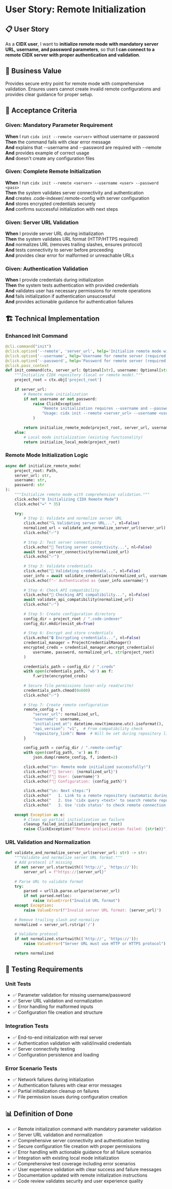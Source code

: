# User Story: Remote Initialization

## 📋 **User Story**

As a **CIDX user**, I want to **initialize remote mode with mandatory server URL, username, and password parameters**, so that **I can connect to a remote CIDX server with proper authentication and validation**.

## 🎯 **Business Value**

Provides secure entry point for remote mode with comprehensive validation. Ensures users cannot create invalid remote configurations and provides clear guidance for proper setup.

## 📝 **Acceptance Criteria**

### Given: Mandatory Parameter Requirement
**When** I run `cidx init --remote <server>` without username or password  
**Then** the command fails with clear error message  
**And** explains that --username and --password are required with --remote  
**And** provides example of correct usage  
**And** doesn't create any configuration files  

### Given: Complete Remote Initialization
**When** I run `cidx init --remote <server> --username <user> --password <pass>`  
**Then** the system validates server connectivity and authentication  
**And** creates .code-indexer/.remote-config with server configuration  
**And** stores encrypted credentials securely  
**And** confirms successful initialization with next steps  

### Given: Server URL Validation
**When** I provide server URL during initialization  
**Then** the system validates URL format (HTTP/HTTPS required)  
**And** normalizes URL (removes trailing slashes, ensures protocol)  
**And** tests connectivity to server before proceeding  
**And** provides clear error for malformed or unreachable URLs  

### Given: Authentication Validation
**When** I provide credentials during initialization  
**Then** the system tests authentication with provided credentials  
**And** validates user has necessary permissions for remote operations  
**And** fails initialization if authentication unsuccessful  
**And** provides actionable guidance for authentication failures  

## 🏗️ **Technical Implementation**

### Enhanced Init Command
```python
@cli.command("init")
@click.option('--remote', 'server_url', help='Initialize remote mode with server URL')
@click.option('--username', help='Username for remote server (required with --remote)')
@click.option('--password', help='Password for remote server (required with --remote)')
@click.pass_context
def init_command(ctx, server_url: Optional[str], username: Optional[str], password: Optional[str]):
    """Initialize CIDX repository (local or remote mode)."""
    project_root = ctx.obj['project_root']
    
    if server_url:
        # Remote mode initialization
        if not username or not password:
            raise ClickException(
                "Remote initialization requires --username and --password parameters.\n"
                "Usage: cidx init --remote <server_url> --username <user> --password <pass>"
            )
        
        return initialize_remote_mode(project_root, server_url, username, password)
    else:
        # Local mode initialization (existing functionality)
        return initialize_local_mode(project_root)
```

### Remote Mode Initialization Logic
```python
async def initialize_remote_mode(
    project_root: Path, 
    server_url: str, 
    username: str, 
    password: str
):
    """Initialize remote mode with comprehensive validation."""
    click.echo("🌐 Initializing CIDX Remote Mode")
    click.echo("=" * 35)
    
    try:
        # Step 1: Validate and normalize server URL
        click.echo("🔍 Validating server URL...", nl=False)
        normalized_url = validate_and_normalize_server_url(server_url)
        click.echo("✅")
        
        # Step 2: Test server connectivity
        click.echo("🔌 Testing server connectivity...", nl=False)
        await test_server_connectivity(normalized_url)
        click.echo("✅")
        
        # Step 3: Validate credentials
        click.echo("🔐 Validating credentials...", nl=False)
        user_info = await validate_credentials(normalized_url, username, password)
        click.echo(f"✅ Authenticated as {user_info.username}")
        
        # Step 4: Check API compatibility
        click.echo("🔄 Checking API compatibility...", nl=False)
        await validate_api_compatibility(normalized_url)
        click.echo("✅")
        
        # Step 5: Create configuration directory
        config_dir = project_root / ".code-indexer"
        config_dir.mkdir(exist_ok=True)
        
        # Step 6: Encrypt and store credentials
        click.echo("🔒 Encrypting credentials...", nl=False)
        credential_manager = ProjectCredentialManager()
        encrypted_creds = credential_manager.encrypt_credentials(
            username, password, normalized_url, str(project_root)
        )
        
        credentials_path = config_dir / ".creds"
        with open(credentials_path, 'wb') as f:
            f.write(encrypted_creds)
        
        # Secure file permissions (user-only read/write)
        credentials_path.chmod(0o600)
        click.echo("✅")
        
        # Step 7: Create remote configuration
        remote_config = {
            "server_url": normalized_url,
            "username": username,
            "initialized_at": datetime.now(timezone.utc).isoformat(),
            "api_version": "v1",  # From compatibility check
            "repository_link": None  # Will be set during repository linking
        }
        
        config_path = config_dir / ".remote-config"
        with open(config_path, 'w') as f:
            json.dump(remote_config, f, indent=2)
        
        click.echo("\n✨ Remote mode initialized successfully!")
        click.echo(f"📝 Server: {normalized_url}")
        click.echo(f"👤 User: {username}")
        click.echo(f"📁 Configuration: {config_path}")
        
        click.echo("\n💡 Next steps:")
        click.echo("   1. Link to a remote repository (automatic during first query)")
        click.echo("   2. Use 'cidx query <text>' to search remote repositories")
        click.echo("   3. Use 'cidx status' to check remote connection health")
        
    except Exception as e:
        # Clean up partial initialization on failure
        cleanup_failed_initialization(project_root)
        raise ClickException(f"Remote initialization failed: {str(e)}")
```

### URL Validation and Normalization
```python
def validate_and_normalize_server_url(server_url: str) -> str:
    """Validate and normalize server URL format."""
    # Add protocol if missing
    if not server_url.startswith(('http://', 'https://')):
        server_url = f"https://{server_url}"
    
    # Parse URL to validate format
    try:
        parsed = urllib.parse.urlparse(server_url)
        if not parsed.netloc:
            raise ValueError("Invalid URL format")
    except Exception:
        raise ValueError(f"Invalid server URL format: {server_url}")
    
    # Remove trailing slash and normalize
    normalized = server_url.rstrip('/')
    
    # Validate protocol
    if not normalized.startswith(('http://', 'https://')):
        raise ValueError("Server URL must use HTTP or HTTPS protocol")
    
    return normalized
```

## 🧪 **Testing Requirements**

### Unit Tests
- ✅ Parameter validation for missing username/password
- ✅ Server URL validation and normalization
- ✅ Error handling for malformed inputs
- ✅ Configuration file creation and structure

### Integration Tests
- ✅ End-to-end initialization with real server
- ✅ Authentication validation with valid/invalid credentials
- ✅ Server connectivity testing
- ✅ Configuration persistence and loading

### Error Scenario Tests
- ✅ Network failures during initialization
- ✅ Authentication failures with clear error messages
- ✅ Partial initialization cleanup on failures
- ✅ File permission issues during configuration creation

## 📊 **Definition of Done**

- ✅ Remote initialization command with mandatory parameter validation
- ✅ Server URL validation and normalization
- ✅ Comprehensive server connectivity and authentication testing
- ✅ Secure configuration file creation with proper permissions
- ✅ Error handling with actionable guidance for all failure scenarios
- ✅ Integration with existing local mode initialization
- ✅ Comprehensive test coverage including error scenarios
- ✅ User experience validation with clear success and failure messages
- ✅ Documentation updated with remote initialization instructions
- ✅ Code review validates security and user experience quality